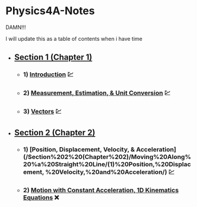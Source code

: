 # Physics4A-Notes
DAMN!!!

I will update this as a table of contents when i have time
- ## [Section 1 (Chapter 1)](/Section%201%20(Chapter%201)/)
	- ###  1) [Introduction](/Section%201%20(Chapter%201)/(1)%20Introduction/) 💹
	- ### 2) [Measurement, Estimation, & Unit Conversion](/Section%201%20(Chapter%201)/(2)%20Measurement,%20Estimation,%20&%20Unit%20Conversion/) 💹
	- ### 3) [Vectors](/Section%201%20(Chapter%201)/(3)%20Vectors/) 💹
- ## [Section 2 (Chapter 2)](/Section%202%20(Chapter%202)/)
	- ### 1) [Position, Displacement, Velocity, & Acceleration](/Section%202%20(Chapter%202)/Moving%20Along%20%a%20Straight%20Line/(1)%20Position,%20Displacement, %20Velocity,%20and%20Acceleration/) 💹
	- ### 2) [Motion with Constant Acceleration, 1D Kinematics Equations](/Section%202%20(Chapter%202)/Moving%20Along%20%a%20Straight%20Line/(2)%20Motion%20with%20Constant%20Acceleration,%201D%20Kinematic%20Equations/) ❌
